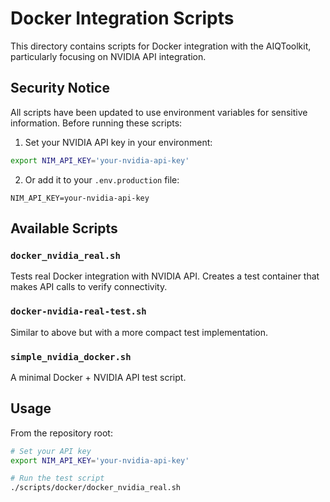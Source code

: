 # Docker Integration Scripts

This directory contains scripts for Docker integration with the AIQToolkit, particularly focusing on NVIDIA API integration.

## Security Notice
All scripts have been updated to use environment variables for sensitive information. Before running these scripts:

1. Set your NVIDIA API key in your environment:
```bash
export NIM_API_KEY='your-nvidia-api-key'
```

2. Or add it to your `.env.production` file:
```
NIM_API_KEY=your-nvidia-api-key
```

## Available Scripts

### `docker_nvidia_real.sh`
Tests real Docker integration with NVIDIA API. Creates a test container that makes API calls to verify connectivity.

### `docker-nvidia-real-test.sh`
Similar to above but with a more compact test implementation.

### `simple_nvidia_docker.sh`
A minimal Docker + NVIDIA API test script.

## Usage

From the repository root:
```bash
# Set your API key
export NIM_API_KEY='your-nvidia-api-key'

# Run the test script
./scripts/docker/docker_nvidia_real.sh
```
